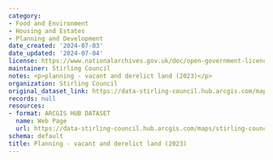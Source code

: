 ```yaml
---
category:
- Food and Environment
- Housing and Estates
- Planning and Development
date_created: '2024-07-03'
date_updated: '2024-07-04'
license: https://www.nationalarchives.gov.uk/doc/open-government-licence/version/3/
maintainer: Stirling Council
notes: <p>planning - vacant and derelict land (2023)</p>
organization: Stirling Council
original_dataset_link: https://data-stirling-council.hub.arcgis.com/maps/stirling-council::planning-vacant-and-derelict-land-2023
records: null
resources:
- format: ARCGIS HUB DATASET
  name: Web Page
  url: https://data-stirling-council.hub.arcgis.com/maps/stirling-council::planning-vacant-and-derelict-land-2023
schema: default
title: Planning - vacant and derelict land (2023)
---
```

